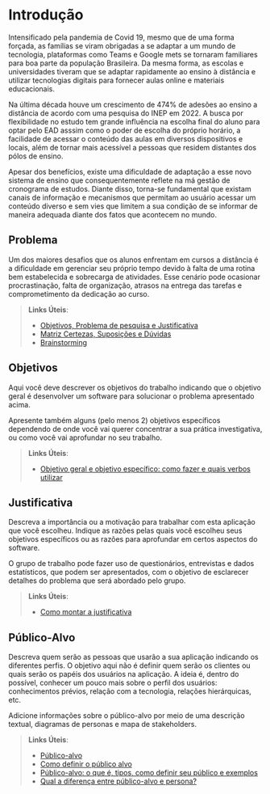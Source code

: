 # Introdução

Intensificado pela pandemia de Covid 19, mesmo que de uma forma forçada, as  famílias se viram obrigadas a se  adaptar a um mundo de tecnologia,  plataformas como Teams e  Google mets se tornaram familiares para boa parte da população Brasileira. Da mesma forma, as escolas e universidades tiveram que se adaptar rapidamente ao ensino à distância e utilizar tecnologias digitais para fornecer aulas online e materiais educacionais.

Na última década houve um crescimento de 474% de adesões ao ensino a distância de acordo com uma pesquisa do INEP em 2022. A busca por flexibilidade no estudo tem grande influência na escolha final do aluno para optar pelo EAD asssim como o poder de escolha do próprio horário, a facilidade de acessar o conteúdo das aulas em diversos dispositivos e locais, além de tornar mais acessível a pessoas que residem distantes dos pólos de ensino. 

Apesar dos benefícios, existe uma dificuldade de adaptação a esse novo sistema de ensino que consequentemente reflete na má gestão de cronograma de estudos. Diante disso, torna-se fundamental que existam canais de informação e mecanismos que permitam ao usuário acessar um conteúdo diverso e sem vies que
limitem a sua condição de se informar de maneira adequada diante dos fatos que acontecem no mundo.



## Problema
Um dos maiores desafios que os alunos enfrentam em cursos a distância é a dificuldade em gerenciar seu próprio tempo devido à falta de uma rotina bem estabelecida e sobrecarga de atividades. Esse cenário pode ocasionar procrastinação, falta de organização, atrasos na entrega das tarefas e comprometimento da dedicação ao curso.

> **Links Úteis**:
> - [Objetivos, Problema de pesquisa e Justificativa](https://medium.com/@versioparole/objetivos-problema-de-pesquisa-e-justificativa-c98c8233b9c3)
> - [Matriz Certezas, Suposições e Dúvidas](https://medium.com/educa%C3%A7%C3%A3o-fora-da-caixa/matriz-certezas-suposi%C3%A7%C3%B5es-e-d%C3%BAvidas-fa2263633655)
> - [Brainstorming](https://www.euax.com.br/2018/09/brainstorming/)

## Objetivos

Aqui você deve descrever os objetivos do trabalho indicando que o objetivo geral é desenvolver um software para solucionar o problema apresentado acima. 

Apresente também alguns (pelo menos 2) objetivos específicos dependendo de onde você vai querer concentrar a sua prática investigativa, ou como você vai aprofundar no seu trabalho.
 
> **Links Úteis**:
> - [Objetivo geral e objetivo específico: como fazer e quais verbos utilizar](https://blog.mettzer.com/diferenca-entre-objetivo-geral-e-objetivo-especifico/)

## Justificativa

Descreva a importância ou a motivação para trabalhar com esta aplicação que você escolheu. Indique as razões pelas quais você escolheu seus objetivos específicos ou as razões para aprofundar em certos aspectos do software.

O grupo de trabalho pode fazer uso de questionários, entrevistas e dados estatísticos, que podem ser apresentados, com o objetivo de esclarecer detalhes do problema que será abordado pelo grupo.

> **Links Úteis**:
> - [Como montar a justificativa](https://guiadamonografia.com.br/como-montar-justificativa-do-tcc/)

## Público-Alvo

Descreva quem serão as pessoas que usarão a sua aplicação indicando os diferentes perfis. O objetivo aqui não é definir quem serão os clientes ou quais serão os papéis dos usuários na aplicação. A ideia é, dentro do possível, conhecer um pouco mais sobre o perfil dos usuários: conhecimentos prévios, relação com a tecnologia, relações
hierárquicas, etc.

Adicione informações sobre o público-alvo por meio de uma descrição textual, diagramas de personas e mapa de stakeholders.

> **Links Úteis**:
> - [Público-alvo](https://blog.hotmart.com/pt-br/publico-alvo/)
> - [Como definir o público alvo](https://exame.com/pme/5-dicas-essenciais-para-definir-o-publico-alvo-do-seu-negocio/)
> - [Público-alvo: o que é, tipos, como definir seu público e exemplos](https://klickpages.com.br/blog/publico-alvo-o-que-e/)
> - [Qual a diferença entre público-alvo e persona?](https://rockcontent.com/blog/diferenca-publico-alvo-e-persona/)
